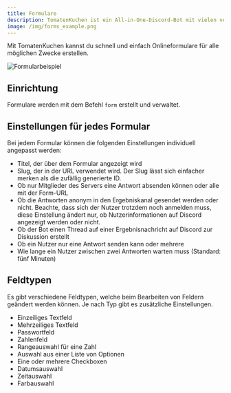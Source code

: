 ```yaml
---
title: Formulare
description: TomatenKuchen ist ein All-in-One-Discord-Bot mit vielen verschiedenen Funktionen. Mit den Onlineformularen kannst du z. B. Entbannungsanträge oder Bewerbungsformulare erstellen.
image: /img/forms_example.png
---
```


Mit TomatenKuchen kannst du schnell und einfach Onlineformulare für alle möglichen Zwecke erstellen.

![Formularbeispiel](/img/forms_example.png)

## Einrichtung

Formulare werden mit dem Befehl `form` erstellt und verwaltet.

## Einstellungen für jedes Formular

Bei jedem Formular können die folgenden Einstellungen individuell angepasst werden:
- Titel, der über dem Formular angezeigt wird
- Slug, der in der URL verwendet wird. Der Slug lässt sich einfacher merken als die zufällig generierte ID.
- Ob nur Mitglieder des Servers eine Antwort absenden können oder alle mit der Form-URL
- Ob die Antworten anonym in den Ergebniskanal gesendet werden oder nicht. Beachte, dass sich der Nutzer trotzdem noch anmelden muss, diese Einstellung ändert nur, ob Nutzerinformationen auf Discord angezeigt werden oder nicht.
- Ob der Bot einen Thread auf einer Ergebnisnachricht auf Discord zur Diskussion erstellt
- Ob ein Nutzer nur eine Antwort senden kann oder mehrere
- Wie lange ein Nutzer zwischen zwei Antworten warten muss (Standard: fünf Minuten)

## Feldtypen

Es gibt verschiedene Feldtypen, welche beim Bearbeiten von Feldern geändert werden können. Je nach Typ gibt es zusätzliche Einstellungen.

- Einzeiliges Textfeld
- Mehrzeiliges Textfeld
- Passwortfeld
- Zahlenfeld
- Rangeauswahl für eine Zahl
- Auswahl aus einer Liste von Optionen
- Eine oder mehrere Checkboxen
- Datumsauswahl
- Zeitauswahl
- Farbauswahl
